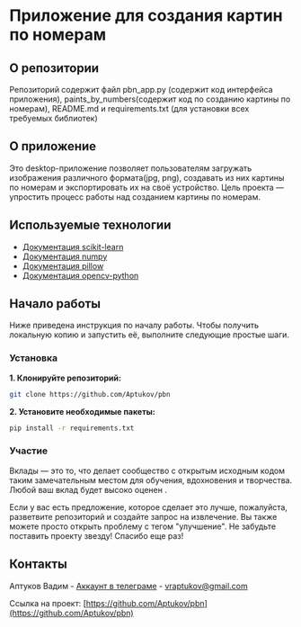 # Приложение для создания картин по номерам
## О репозитории
Репозиторий содержит файл pbn_app.py (содержит код интерфейса приложения), paints_by_numbers(содержит код по созданию картины по номерам), README.md и requirements.txt (для установки всех требуемых библиотек)
## О приложение
Это desktop-приложение позволяет пользователям загружать изображения различного формата(jpg, png), создавать из них картины по номерам и экспортировать их на своё устройство. Цель проекта — упростить процесс работы над созданием картины по номерам.
## Используемые технологии
- [Документация scikit-learn](https://scikit-learn.org/stable/)
- [Документация numpy](https://numpy.org/)
- [Документация pillow](https://pillow.readthedocs.io/en/stable/)
- [Документация opencv-python](https://docs.opencv.org/4.x/d6/d00/tutorial_py_root.html)

## Начало работы
Ниже приведена инструкция по началу работы. Чтобы получить локальную копию и запустить её, выполните следующие простые шаги.
### Установка
**1. Клонируйте репозиторий:**
   ```bash
   git clone https://github.com/Aptukov/pbn
   ```
**2. Установите необходимые пакеты:**
   ```bash
   pip install -r requirements.txt
   ```
      
### Участие
Вклады — это то, что делает сообщество с открытым исходным кодом таким замечательным местом для обучения, вдохновения и творчества. Любой ваш вклад будет высоко оценен .

Если у вас есть предложение, которое сделает это лучше, пожалуйста, разветвите репозиторий и создайте запрос на извлечение. Вы также можете просто открыть проблему с тегом "улучшение". Не забудьте поставить проекту звезду! Спасибо еще раз!
## Контакты

Аптуков Вадим - [Аккаунт в телеграме](@HackNet11) - vraptukov@gmail.com

Ссылка на проект: [https://github.com/Aptukov/pbn](https://github.com/Aptukov/pbn)
